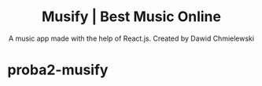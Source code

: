 <h1 align="center">
   Musify | Best Music Online
</h1>

<div align="center">
    A music app made with the help of React.js.
    Created by Dawid Chmielewski
</div>

# proba2-musify
